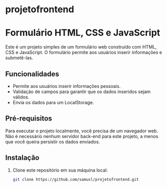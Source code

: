 # projetofrontend

# Formulário HTML, CSS e JavaScript

Este é um projeto simples de um formulário web construído com HTML, CSS e JavaScript. O formulário permite aos usuários inserir informações e submetê-las.

## Funcionalidades

- Permite aos usuários inserir informações pessoais.
- Validação de campos para garantir que os dados inseridos sejam válidos.
- Envia os dados para um LocalStorage.

## Pré-requisitos

Para executar o projeto localmente, você precisa de um navegador web. Não é necessário nenhum servidor back-end para este projeto, a menos que você queira persistir os dados enviados.

## Instalação

1. Clone este repositório em sua máquina local:

   ```bash
   git clone https://github.com/samusl/projetofrontend.git
